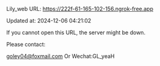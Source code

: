 Lily_web URL: https://222f-61-165-102-156.ngrok-free.app

Updated at: 2024-12-06 04:21:02

If you cannot open this URL, the server might be down.

Please contact: 

goley04@foxmail.com Or Wechat:GL_yeaH